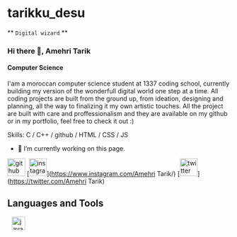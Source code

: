 # tarikku_desu

** `Digital wizard` **

### Hi there 👋, Amehri Tarik
#### Computer Science
I'am a moroccan computer science student at 1337 coding school, currently building my version of the wonderfull digital world one step at a time. All coding projects are built from the ground up, from ideation, designing and planning, all the way to finalizing it my own artistic touches. All the project are built with care and proffessionalism and they are available on my github or in my portfolio, feel free to check it out :)

Skills: C / C++ / github / HTML / CSS / JS

- 🔭 I’m currently working on this page. 


[<img src='https://cdn.jsdelivr.net/npm/simple-icons@3.0.1/icons/github.svg' alt='github' height='40'>](https://github.com/tarikkudesu)  [<img src='https://cdn.jsdelivr.net/npm/simple-icons@3.0.1/icons/instagram.svg' alt='instagram' height='40'>](https://www.instagram.com/Amehri Tarik/)  [<img src='https://cdn.jsdelivr.net/npm/simple-icons@3.0.1/icons/twitter.svg' alt='twitter' height='40'>](https://twitter.com/Amehri Tarik)  



## Languages and Tools

<img align="left" alt="java" width="30px" style="padding-left: 10px;" src="https://cdn.jsdelivr.net/gh/devicons/devicon@latest/icons/c/c-plain.svg" />

<!---
tarikkudesu/tarikkudesu is a ✨ special ✨ repository because its `README.md` (this file) appears on your GitHub profile.
You can click the Preview link to take a look at your changes.
--->
